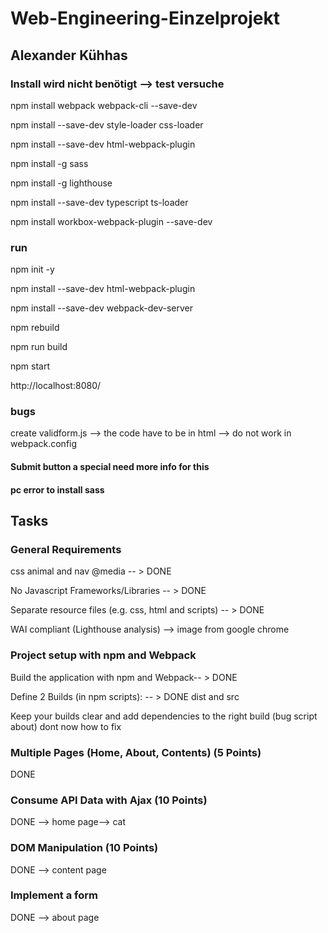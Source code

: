# Web-Engineering-Einzelprojekt

## Alexander Kühhas


### Install  wird nicht benötigt --> test versuche
npm install webpack webpack-cli --save-dev

npm install --save-dev style-loader css-loader

npm install --save-dev html-webpack-plugin

npm install -g sass

npm install -g lighthouse

npm install --save-dev typescript ts-loader

npm install workbox-webpack-plugin --save-dev

### run 
npm init -y

npm install --save-dev html-webpack-plugin

npm install --save-dev webpack-dev-server

npm rebuild 

npm run build

npm start

http://localhost:8080/


### bugs 

create validform.js --> the code have to be 
in html --> do not work in webpack.config  
#### Submit button a special need more info for this

#### pc error to install sass


## Tasks
### General Requirements
css animal and nav @media -- > DONE

No Javascript Frameworks/Libraries -- > DONE

Separate resource files (e.g. css, html and scripts) -- > DONE

WAI compliant (Lighthouse analysis) --> image from google chrome 

### Project setup with npm and Webpack
Build the application with npm and Webpack-- > DONE

Define 2 Builds (in npm scripts): -- > DONE dist and src

Keep your builds clear and add dependencies to the right build 
(bug script about) dont now how to fix

### Multiple Pages (Home, About, Contents) (5 Points)
DONE

### Consume API Data with Ajax (10 Points)
DONE --> home page--> cat

### DOM Manipulation (10 Points)

DONE --> content page

### Implement a form
DONE --> about page


